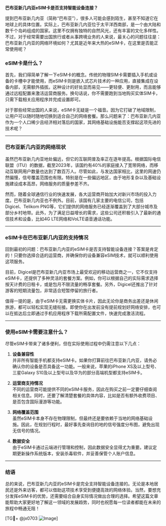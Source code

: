 **巴布亚新几内亚eSIM卡是否支持智能设备连接？**

提到巴布亚新几内亚（简称“巴布亚”），很多人可能会感到陌生，甚至不知道它在地球上的具体位置。实际上，巴布亚新几内亚位于太平洋西南部，是一个由大陆和数千个岛屿组成的国家。这里不仅拥有独特的自然风光，还有丰富的文化多样性。不过，对于经常需要出国旅行或者从事跨境业务的人来说，最关心的问题往往是：巴布亚新几内亚的网络环境如何？尤其是近年来大热的eSIM卡，在这里是否能正常使用呢？

### eSIM卡是什么？

首先，我们得简单了解一下eSIM卡的概念。传统的物理SIM卡需要插入手机或设备的卡槽中才能使用，而eSIM卡则是嵌入式芯片技术的一种应用，直接集成在设备内部，无需额外插拔。这种设计的好处显而易见——更轻便、更耐用，而且能够通过远程配置来激活运营商服务。换句话说，你不需要跑到当地购买实体SIM卡，只需下载相关应用程序并完成设置即可。

对于那些经常出国的人来说，eSIM卡无疑是一个福音。因为它打破了地域限制，让用户可以随时随地切换到适合自己的网络套餐。那么问题来了：巴布亚新几内亚作为一个人口稀少且经济相对落后的国家，其网络基础设施能否支撑起这项先进的技术呢？

---

### 巴布亚新几内亚的网络现状

虽然巴布亚新几内亚地处偏远，但它的互联网普及率正在逐年提高。根据国际电信联盟（ITU）的数据，截至2023年，该国约有40%的家庭接入了宽带网络，而移动互联网用户数量也达到了数百万人。尽管如此，与发达国家相比，这里的网速仍然偏慢，信号覆盖范围也有限。特别是在一些偏远地区，由于地形复杂以及基础设施建设成本高昂，网络服务的质量参差不齐。

然而，随着全球通信行业的快速发展，各大运营商开始加大对新兴市场的投入力度。巴布亚新几内亚也不例外。目前，该国有几家主要的电信公司，包括Digicel、Telikom PNG等，它们提供的网络服务已经逐渐覆盖到了大部分城市及部分乡村地带。此外，为了满足日益增长的需求，这些公司还积极引入了最新的通信技术和设备，比如4G LTE网络和VoLTE语音通话功能。

---

### eSIM卡在巴布亚新几内亚的支持情况

回到最初的问题：巴布亚新几内亚的eSIM卡是否支持智能设备连接？答案是肯定的！只要你选择合适的运营商，并确保你的设备兼容eSIM技术，就可以顺利使用这项服务。

目前，Digicel是巴布亚新几内亚市场上最受欢迎的移动运营商之一，它不仅支持eSIM卡，还提供了多种灵活的套餐方案。例如，你可以根据自己的实际需求选择按天计费的日租卡，或是包月不限流量的畅享套餐。另外，Digicel还推出了针对游客的短期流量包，非常适合短暂停留的旅行者。

值得一提的是，由于eSIM卡无需更换实体卡片，因此无论你是商务出差还是休闲旅游，都可以轻松实现无缝衔接。即使你在出发前没有提前规划好网络安排，也可以在抵达后立即通过手机应用程序下载所需配置文件，快速完成激活流程。

---

### 使用eSIM卡需要注意什么？

尽管eSIM卡带来了诸多便利，但在实际使用过程中仍需注意以下几点：

1. **设备兼容性**  
并非所有智能手机都支持eSIM卡。如果你打算前往巴布亚新几内亚，请务必确认你的设备是否具备这一功能。一般来说，苹果的iPhone XS及以上型号、三星Galaxy S10及以上型号以及华为的部分高端机型都支持eSIM卡。

2. **运营商支持情况**  
不同的运营商可能提供不同的eSIM卡服务，因此在购买之前一定要仔细查阅相关信息。同时，还要了解清楚套餐的具体内容，比如是否有额外收费项目、是否包含国际漫游等功能。

3. **网络覆盖范围**  
虽然eSIM卡本身不存在物理限制，但最终还是要依赖于当地的网络基础设施。因此，在规划行程时，最好事先查询目的地的信号强度分布图，避免出现无信号的情况。

4. **数据安全**  
由于eSIM卡通过云端进行管理和控制，因此数据安全显得尤为重要。建议定期更新操作系统版本，安装杀毒软件，并妥善保管个人账户信息。

---

### 结语

总的来说，巴布亚新几内亚的eSIM卡是完全支持智能设备连接的。无论是本地居民还是外来访客，都可以借助这项技术享受到便捷高效的网络体验。当然，要想充分发挥eSIM卡的优势，还需要结合自身实际情况做出合理的选择。希望这篇文章能帮助大家更好地了解这一领域的发展趋势，同时也祝愿每一位读者都能在未来的旅程中畅通无阻！

[TG💪+ @jx0703 ![Image](https://github.com/user-attachments/assets/dbca1d08-cadb-493c-b0ec-ad6f7a83f270)]